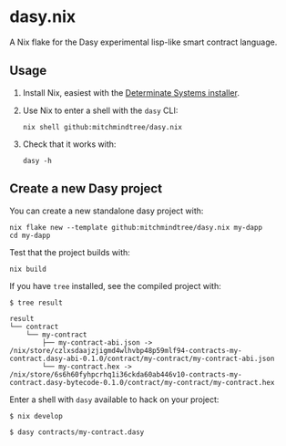 # dasy.nix

A Nix flake for the Dasy experimental lisp-like smart contract language.

## Usage

1. Install Nix, easiest with the [Determinate Systems installer](https://github.com/DeterminateSystems/nix-installer).

2. Use Nix to enter a shell with the `dasy` CLI:
   ```console
   nix shell github:mitchmindtree/dasy.nix
   ```

3. Check that it works with:
   ```console
   dasy -h
   ```

## Create a new Dasy project

You can create a new standalone dasy project with:

```console
nix flake new --template github:mitchmindtree/dasy.nix my-dapp
cd my-dapp
```

Test that the project builds with:

```console
nix build
```

If you have `tree` installed, see the compiled project with:

```console
$ tree result

result
└── contract
    └── my-contract
        ├── my-contract-abi.json -> /nix/store/czlxsdaajzjigmd4wlhvbp48p59mlf94-contracts-my-contract.dasy-abi-0.1.0/contract/my-contract/my-contract-abi.json
        └── my-contract.hex -> /nix/store/6s6h60fyhpcrhq1i36ckda60ab446v10-contracts-my-contract.dasy-bytecode-0.1.0/contract/my-contract/my-contract.hex
```

Enter a shell with `dasy` available to hack on your project:

```
$ nix develop

$ dasy contracts/my-contract.dasy
```
